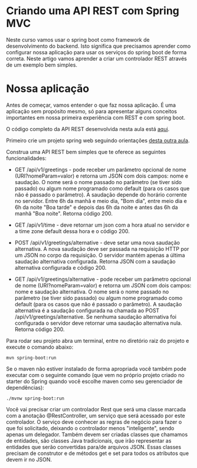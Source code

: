 # Criando uma API REST com Spring MVC

Neste curso vamos usar o spring boot como framework de desenvolvimento do backend. Isto significa que precisamos aprender como configurar nossa aplicação para usar os serviços do spring boot de forma correta. Neste artigo vamos aprender a criar um controlador REST através de um exemplo bem simples.

# Nossa aplicação

Antes de começar, vamos entender o que faz nossa aplicação. É uma aplicação sem propósito mesmo, só para apresentar alguns conceitos importantes em nossa primeira experiência com REST e com spring boot.

O código completo da API REST desenvolvida nesta aula está [aqui](../lab0).

Primeiro crie um projeto spring web seguindo orientações [desta outra aula](back_hello.md).

Construa uma API REST bem simples que te oferece as seguintes funcionalidades:

* GET /api/v1/greetings - pode receber um parâmetro opcional de nome (URI?nomeParam=valor) e retorna um JSON com dois campos: nome e saudação. O nome será o nome passado no parâmetro (se tiver sido passado) ou algum nome programado como default (para os casos que não é passado o parâmetro). A saudação depende do horário corrente no servidor. Entre 6h da manhã e meio dia, "Bom dia", entre meio dia e 6h da noite "Boa tarde" e depois das 6h da noite e antes das 6h da manhã "Boa noite". Retorna código 200.

* GET /api/v1/time - deve retornar um json com a hora atual no servidor e a time zone default dessa hora e o código 200.

* POST /api/v1/greetings/alternative - deve setar uma nova saudação alternativa. A nova saudação deve ser passada na requisição HTTP por um JSON no corpo da requisição. O servidor mantém apenas a última saudação alternativa configurada. Retorna JSON com a saudação alternativa configurada e código 200.

* GET /api/v1/greetings/alternative - pode receber um parâmetro opcional de nome (URI?nomeParam=valor) e retorna um JSON com dois campos: nome e saudação alternativa. O nome será o nome passado no parâmetro (se tiver sido passado) ou algum nome programado como default (para os casos que não é passado o parâmetro). A saudação alternativa é a saudação configurada na chamada ao POST /api/v1/greetings/alternative. Se nenhuma saudação alternativa foi configurada o servidor deve retornar uma saudação alternativa nula. Retorna código 200.

Para rodar seu projeto abra um terminal, entre no diretório raiz do projeto e execute o comando abaixo:
````
mvn spring-boot:run
````
Se o maven não estiver instalado de forma apropriada você também pode executar com o seguinte comando (que vem no próprio projeto criado no starter do Spring quando você escolhe maven como seu gerenciador de dependências):
````
./mvnw spring-boot:run
````

Você vai precisar criar um controlador Rest que será uma classe marcada com a anotação @RestController, um serviço que será acessado por este controlador. O serviço deve conhecer as regras de negócio para fazer o que foi solicitado, deixando o controlador menos "inteligente", sendo apenas um delegador. Também devem ser criadas classes que chamamos de entidades, são classes Java tradicionais, que irão representar as entidades que serão convertidas para/de arquivos JSON. Essas classes precisam de construtor e de métodos get e set para todos os atributos que devem ir no JSON.
